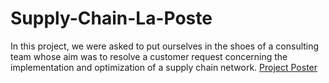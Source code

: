 # Supply-Chain-La-Poste
In this project, we were asked to put ourselves in the shoes of a consulting team whose aim was to resolve a customer request concerning the implementation and optimization of a supply chain network.
[Project Poster](https://github.com/Adlan-Boithier/Supply-Chain-La-Poste/blob/main/Poster_Group_E.pdf)
